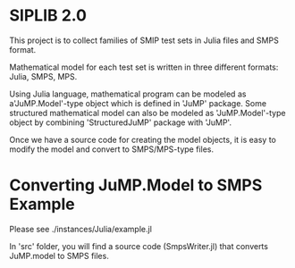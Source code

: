 # SIPLIB 2.0 #

This project is to collect families of SMIP test sets in Julia files and SMPS format. 

Mathematical model for each test set is written in three different formats: Julia, SMPS, MPS.

Using Julia language, mathematical program can be modeled as a'JuMP.Model'-type object which is defined in 'JuMP' package. Some structured mathematical model can also be modeled as 'JuMP.Model'-type object by combining 'StructuredJuMP' package with 'JuMP'.

Once we have a source code for creating the model objects, it is easy to modify the model and convert to SMPS/MPS-type files.

# Converting JuMP.Model to SMPS Example

Please see ./instances/Julia/example.jl

In 'src' folder, you will find a source code (SmpsWriter.jl) that converts JuMP.model to SMPS files. 